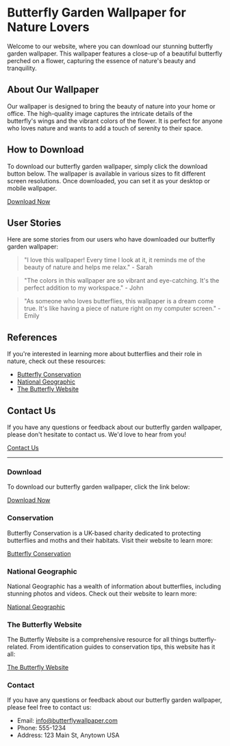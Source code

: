 <!--
Write me content for website with wallpaper which alt text is:

"A close-up of a butterfly on a flower"

The name/title of the page should not be 1:1 copy of the alt text but rather a real content of the website which is using this wallpaper.

- Use markdown format 
- Start with the heading
- The content should look like a real website 
- Include real sections like references, contact, user stories, etc. use things relevant to the page purpose.
- Feel free to use structure like headings, bullets, numbering, blockquotes, paragraphs, horizontal lines, etc.
- You can use formatting like bold or _italic_
- You can include UTF-8 emojis
- Links should be only #hash anchors (and you can refer to the document itself)
- Do not include images
-->

<!--font:"Open Sans"-->

# Butterfly Garden Wallpaper for Nature Lovers

Welcome to our website, where you can download our stunning butterfly garden wallpaper. This wallpaper features a close-up of a beautiful butterfly perched on a flower, capturing the essence of nature's beauty and tranquility.

## About Our Wallpaper

Our wallpaper is designed to bring the beauty of nature into your home or office. The high-quality image captures the intricate details of the butterfly's wings and the vibrant colors of the flower. It is perfect for anyone who loves nature and wants to add a touch of serenity to their space.

## How to Download

To download our butterfly garden wallpaper, simply click the download button below. The wallpaper is available in various sizes to fit different screen resolutions. Once downloaded, you can set it as your desktop or mobile wallpaper.

[Download Now](#download)

## User Stories

Here are some stories from our users who have downloaded our butterfly garden wallpaper:

> "I love this wallpaper! Every time I look at it, it reminds me of the beauty of nature and helps me relax." - Sarah

> "The colors in this wallpaper are so vibrant and eye-catching. It's the perfect addition to my workspace." - John

> "As someone who loves butterflies, this wallpaper is a dream come true. It's like having a piece of nature right on my computer screen." - Emily

## References

If you're interested in learning more about butterflies and their role in nature, check out these resources:

- [Butterfly Conservation](#conservation)
- [National Geographic](#natgeo)
- [The Butterfly Website](#website)

## Contact Us

If you have any questions or feedback about our butterfly garden wallpaper, please don't hesitate to contact us. We'd love to hear from you!

[Contact Us](#contact)

---

### Download

To download our butterfly garden wallpaper, click the link below:

[Download Now](#download)

### Conservation

Butterfly Conservation is a UK-based charity dedicated to protecting butterflies and moths and their habitats. Visit their website to learn more:

[Butterfly Conservation](#conservation)

### National Geographic

National Geographic has a wealth of information about butterflies, including stunning photos and videos. Check out their website to learn more:

[National Geographic](#natgeo)

### The Butterfly Website

The Butterfly Website is a comprehensive resource for all things butterfly-related. From identification guides to conservation tips, this website has it all:

[The Butterfly Website](#website)

### Contact

If you have any questions or feedback about our butterfly garden wallpaper, please feel free to contact us:

- Email: info@butterflywallpaper.com
- Phone: 555-1234
- Address: 123 Main St, Anytown USA
